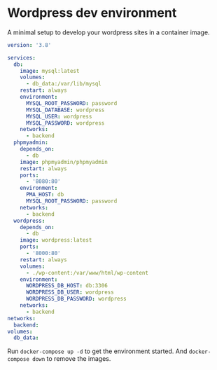 # Wordpress dev environment

A minimal setup to develop your wordpress sites in a container image.

```yaml
version: '3.8'

services:
  db:
    image: mysql:latest
    volumes:
      - db_data:/var/lib/mysql
    restart: always
    environment:
      MYSQL_ROOT_PASSWORD: password
      MYSQL_DATABASE: wordpress
      MYSQL_USER: wordpress
      MYSQL_PASSWORD: wordpress
    networks:
      - backend
  phpmyadmin:
    depends_on:
      - db
    image: phpmyadmin/phpmyadmin
    restart: always
    ports:
      - '8080:80'
    environment:
      PMA_HOST: db
      MYSQL_ROOT_PASSWORD: password
    networks:
      - backend
  wordpress:
    depends_on:
      - db
    image: wordpress:latest
    ports:
      - '8000:80'
    restart: always
    volumes:
      - ./wp-content:/var/www/html/wp-content
    environment:
      WORDPRESS_DB_HOST: db:3306
      WORDPRESS_DB_USER: wordpress
      WORDPRESS_DB_PASSWORD: wordpress
    networks:
      - backend
networks:
  backend:
volumes:
  db_data:
```

Run `docker-compose up -d` to get the environment started. And `docker-compose down` to remove the images.
